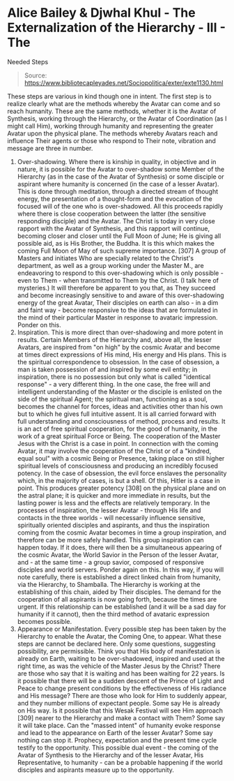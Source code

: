 # Alice Bailey & Djwhal Khul - The Externalization of the Hierarchy - III - The
Needed Steps

> Source: https://www.bibliotecapleyades.net/Sociopolitica/exter/exte1130.html

These steps are various in kind though one in intent. The first step is to realize clearly what are the methods whereby the Avatar can come and so reach humanity. These are the same methods, whether it is the Avatar of Synthesis, working through the Hierarchy, or the Avatar of Coordination (as I might call Him), working through humanity and representing the greater Avatar upon the physical plane.
The methods whereby Avatars reach and influence Their agents or those who respond to Their note, vibration and message are three in number.
1. Over-shadowing. Where there is kinship in quality, in objective and in nature, it is possible for the Avatar to over-shadow some Member of the Hierarchy (as in the case of the Avatar of Synthesis) or some disciple or aspirant where humanity is concerned (in the case of a lesser Avatar). This is done through meditation, through a directed stream of thought energy, the presentation of a thought-form and the evocation of the focused will of the one who is over-shadowed. All this proceeds rapidly where there is close cooperation between the latter (the sensitive responding disciple) and the Avatar. The Christ is today in very close rapport with the Avatar of Synthesis, and this rapport will continue, becoming closer and closer until the Full Moon of June; He is giving all possible aid, as is His Brother, the Buddha. It is this which makes the coming Full Moon of May of such supreme importance. [307]
A group of Masters and initiates Who are specially related to the Christ's department, as well as a group working under the Master M., are endeavoring to respond to this over-shadowing which is only possible - even to Them - when transmitted to Them by the Christ. (I talk here of mysteries.) It will therefore be apparent to you that, as They succeed and become increasingly sensitive to and aware of this over-shadowing energy of the great Avatar, Their disciples on earth can also - in a dim and faint way - become responsive to the ideas that are formulated in the mind of their particular Master in response to avataric impression. Ponder on this.
2. Inspiration. This is more direct than over-shadowing and more potent in results. Certain Members of the Hierarchy and, above all, the lesser Avatars, are inspired from "on high" by the cosmic Avatar and become at times direct expressions of His mind, His energy and His plans. This is the spiritual correspondence to obsession. In the case of obsession, a man is taken possession of and inspired by some evil entity; in inspiration, there is no possession but only what is called "identical response" - a very different thing. In the one case, the free will and intelligent understanding of the Master or the disciple is enlisted on the side of the spiritual Agent; the spiritual man, functioning as a soul, becomes the channel for forces, ideas and activities other than his own but to which he gives full intuitive assent. It is all carried forward with full understanding and consciousness of method, process and results. It is an act of free spiritual cooperation, for the good of humanity, in the work of a great spiritual Force or Being. The cooperation of the Master Jesus with the Christ is a case in point. In connection with the coming Avatar, it may involve the cooperation of the Christ or of a "kindred, equal soul" with a cosmic Being or Presence, taking place on still higher spiritual levels of consciousness and producing an incredibly focused potency.
In the case of obsession, the evil force enslaves the personality which, in the majority of cases, is but a shell. Of this, Hitler is a case in point. This produces greater potency [308] on the physical plane and on the astral plane; it is quicker and more immediate in results, but the lasting power is less and the effects are relatively temporary.
In the processes of inspiration, the lesser Avatar - through His life and contacts in the three worlds - will necessarily influence sensitive, spiritually oriented disciples and aspirants, and thus the inspiration coming from the cosmic Avatar becomes in time a group inspiration, and therefore can be more safely handled. This group inspiration can happen today. If it does, there will then be a simultaneous appearing of the cosmic Avatar, the World Savior in the Person of the lesser Avatar, and - at the same time - a group savior, composed of responsive disciples and world servers. Ponder again on this.
In this way, if you will note carefully, there is established a direct linked chain from humanity, via the Hierarchy, to Shamballa. The Hierarchy is working at the establishing of this chain, aided by Their disciples. The demand for the cooperation of all aspirants is now going forth, because the times are urgent. If this relationship can be established (and it will be a sad day for humanity if it cannot), then the third method of avataric expression becomes possible.
3. Appearance or Manifestation. Every possible step has been taken by the Hierarchy to enable the Avatar, the Coming One, to appear. What these steps are cannot be declared here. Only some questions, suggesting possibility, are permissible. Think you that His body of manifestation is already on Earth, waiting to be over-shadowed, inspired and used at the right time, as was the vehicle of the Master Jesus by the Christ? There are those who say that it is waiting and has been waiting for 22 years. Is it possible that there will be a sudden descent of the Prince of Light and Peace to change present conditions by the effectiveness of His radiance and His message? There are those who look for Him to suddenly appear, and they number millions of expectant people. Some say He is already on His way. Is it possible that this Wesak Festival will see Him approach [309] nearer to the Hierarchy and make a contact with Them? Some say it will take place. Can the "massed intent" of humanity evoke response and lead to the appearance on Earth of the lesser Avatar? Some say nothing can stop it. Prophecy, expectation and the present time cycle testify to the opportunity. This possible dual event - the coming of the Avatar of Synthesis to the Hierarchy and of the lesser Avatar, His Representative, to humanity - can be a probable happening if the world disciples and aspirants measure up to the opportunity.
